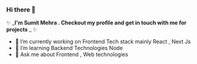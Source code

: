 ### Hi there 👋


✨  _**I'm Sumit  Mehra . Checkout my profile and get in touch with me for projects** _  ✨ 


- 🔭 I’m currently working on Frontend Tech stack mainly React , Next Js
- 🌱 I’m learning Backend Technologies Node 
- 💬 Ask me about Frontend  , Web technologies


